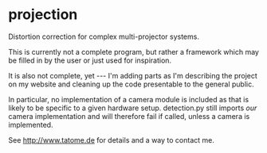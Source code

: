projection
==========

Distortion correction for complex multi-projector systems.

This is currently not a complete program, but rather a framework which may be
filled in by the user or just used for inspiration.

It is also not complete, yet --- I'm adding parts as I'm describing the 
project on my website and cleaning up the code presentable to the general
public.

In particular, no implementation of a camera module is included as that is 
likely to be specific to a given hardware setup.  detection.py still imports 
_our_ camera implementation and will therefore fail if called, unless a 
camera is implemented.

See http://www.tatome.de for details and a way to contact me.
